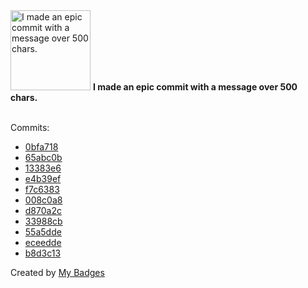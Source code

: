 <img src="https://my-badges.github.io/my-badges/epic-commit.png" alt="I made an epic commit with a message over 500 chars." title="I made an epic commit with a message over 500 chars." width="128">
<strong>I made an epic commit with a message over 500 chars.</strong>
<br><br>

Commits:

- <a href="https://github.com/adib-yg/web/commit/0bfa718014087d34e40b7760bd9cab6d410a7add">0bfa718</a>
- <a href="https://github.com/adib-yg/web/commit/65abc0bfc37fa76734627850fa72a18ff3a7081f">65abc0b</a>
- <a href="https://github.com/adib-yg/web/commit/13383e6439553e70f1f6c1ad6ae85b9a3071a16a">13383e6</a>
- <a href="https://github.com/adib-yg/web/commit/e4b39efd2484c591eccafcb8d587140097d1c34a">e4b39ef</a>
- <a href="https://github.com/adib-yg/web/commit/f7c638370a7f0340e0066078fe9203b9b0bfb895">f7c6383</a>
- <a href="https://github.com/adib-yg/web/commit/008c0a8ba618d51d489800a4e1fe2976932d239d">008c0a8</a>
- <a href="https://github.com/adib-yg/web/commit/d870a2c3c8979bae85d69916d1af9fbdeb34d094">d870a2c</a>
- <a href="https://github.com/adib-yg/web/commit/33988cbe4239fbeee0e3deaa980f7562a56ba18c">33988cb</a>
- <a href="https://github.com/adib-yg/web/commit/55a5dde11e4d93ce66f3d92df327d984f15440fe">55a5dde</a>
- <a href="https://github.com/adib-yg/web/commit/eceeddecb6f1ba77a142bcfe9df4ca469661052d">eceedde</a>
- <a href="https://github.com/adib-yg/web/commit/b8d3c133e91d09dd3669bc7a4e929dc9ee14074f">b8d3c13</a>


Created by <a href="https://github.com/my-badges/my-badges">My Badges</a>